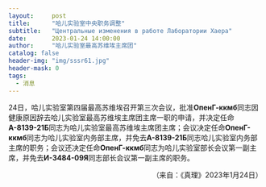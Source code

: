 ```yaml
---
layout:     post
title:      "哈儿实验室中央职务调整"
subtitle:   "Центральные изменения в работе Лаборатории Хаера"
date:       2023-01-24 14:00:00
author:     "哈儿实验室最高苏维埃主席团"
catalog: false
header-img: "img/sssr61.jpg"
header-mask: 0
tags:
  - 消息
---
```


24日，哈儿实验室第四届最高苏维埃召开第三次会议，批准**ОпенГ-ккмб**同志因健康原因辞去哈儿实验室最高苏维埃主席团主席一职的申请，并决定任命**А-8139-21Б**同志为哈儿实验室最高苏维埃主席团主席；会议决定任命**ОпенГ-ккмб**同志为哈儿实验室内务部主席，并免去**А-8139-21Б**同志哈儿实验室内务部主席的职务；会议还决定任命**ОпенГ-ккмб**同志为哈儿实验室部长会议第一副主席，并免去**И-3484-09Я**同志部长会议第一副主席的职务。
<div style="text-align: right">（来自：《真理》2023年1月24日）</div>